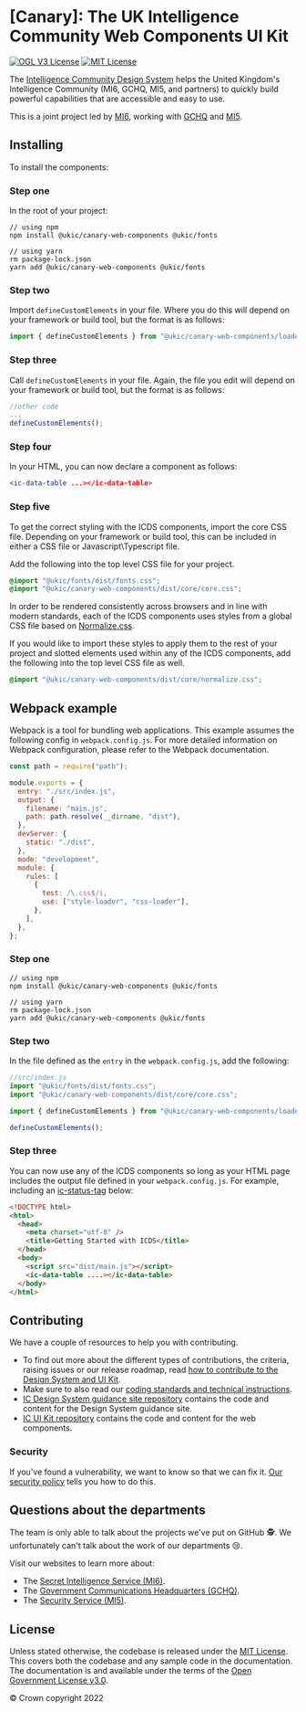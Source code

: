 # [Canary]: The UK Intelligence Community Web Components UI Kit

[![OGL V3 License](https://img.shields.io/badge/license-OGLv3-blue.svg)](https://github.com/mi6/ic-design-system/tree/main/LICENSE)
[![MIT License](https://img.shields.io/badge/license-MIT-blue.svg)](https://github.com/mi6/ic-design-system/tree/main/LICENSE)

The [Intelligence Community Design System](https://design.sis.gov.uk) helps the United Kingdom's Intelligence Community (MI6, GCHQ, MI5, and partners) to quickly build powerful capabilities that are accessible and easy to use.

This is a joint project led by [MI6](https://www.sis.gov.uk), working with [GCHQ](https://www.gchq.gov.uk) and [MI5](https://www.mi5.gov.uk).

## Installing

To install the components:

### Step one

In the root of your project:

```shell
// using npm
npm install @ukic/canary-web-components @ukic/fonts

// using yarn
rm package-lock.json
yarn add @ukic/canary-web-components @ukic/fonts
```

### Step two

Import `defineCustomElements` in your file. Where you do this will depend on your framework or build tool, but the format is as follows:

```jsx
import { defineCustomElements } from "@ukic/canary-web-components/loader";
```

### Step three

Call `defineCustomElements` in your file. Again, the file you edit will depend on your framework or build tool, but the format is as follows:

```jsx
//other code
...
defineCustomElements();
```

### Step four

In your HTML, you can now declare a component as follows:

```jsx
<ic-data-table ...></ic-data-table>
```

### Step five

To get the correct styling with the ICDS components, import the core CSS file. Depending on your framework or build tool, this can be included in either a CSS file or Javascript\Typescript file.

Add the following into the top level CSS file for your project.

```css
@import "@ukic/fonts/dist/fonts.css";
@import "@ukic/canary-web-components/dist/core/core.css";
```

In order to be rendered consistently across browsers and in line with modern standards, each of the ICDS components uses styles from a global CSS file based on [Normalize.css](https://necolas.github.io/normalize.css/). 

If you would like to import these styles to apply them to the rest of your project and slotted elements used within any of the ICDS components, add the following into the top level CSS file as well.

```css
@import "@ukic/canary-web-components/dist/core/normalize.css";
```

## Webpack example

Webpack is a tool for bundling web applications. This example assumes the following config in `webpack.config.js`. For more detailed information on Webpack configuration, please refer to the Webpack documentation.

```jsx
const path = require("path");

module.exports = {
  entry: "./src/index.js",
  output: {
    filename: "main.js",
    path: path.resolve(__dirname, "dist"),
  },
  devServer: {
    static: "./dist",
  },
  mode: "development",
  module: {
    rules: [
      {
        test: /\.css$/i,
        use: ["style-loader", "css-loader"],
      },
    ],
  },
};
```

### Step one

```shell
// using npm
npm install @ukic/canary-web-components @ukic/fonts

// using yarn
rm package-lock.json
yarn add @ukic/canary-web-components @ukic/fonts

```

### Step two

In the file defined as the `entry` in the `webpack.config.js`, add the following:

```jsx
//src/index.js
import "@ukic/fonts/dist/fonts.css";
import "@ukic/canary-web-components/dist/core/core.css";

import { defineCustomElements } from "@ukic/canary-web-components/loader";

defineCustomElements();
```

### Step three

You can now use any of the ICDS components so long as your HTML page includes the output file defined in your `webpack.config.js`. For example, including an [ic-status-tag](../../components/status-tags/code) below:

```html
<!DOCTYPE html>
<html>
  <head>
    <meta charset="utf-8" />
    <title>Getting Started with ICDS</title>
  </head>
  <body>
    <script src="dist/main.js"></script>
    <ic-data-table ....></ic-data-table>
  </body>
</html>
```

## Contributing

We have a couple of resources to help you with contributing.

- To find out more about the different types of contributions, the criteria, raising issues or our release roadmap, read [how to contribute to the Design System and UI Kit](https://design.sis.gov.uk/community/contribute).
- Make sure to also read our [coding standards and technical instructions](https://github.com/mi6/ic-ui-kit/blob/main/CONTRIBUTING.md).
- [IC Design System guidance site repository](https://github.com/mi6/ic-design-system) contains the code and content for the Design System guidance site.
- [IC UI Kit repository](https://github.com/mi6/ic-ui-kit) contains the code and content for the web components.

### Security

If you've found a vulnerability, we want to know so that we can fix it. [Our security policy](https://github.com/mi6/ic-ui-kit/blob/main/SECURITY.md) tells you how to do this.

## Questions about the departments

The team is only able to talk about the projects we've put on GitHub 🕵️. We unfortunately can't talk about the work of our departments 😢.

Visit our websites to learn more about:

- The [Secret Intelligence Service (MI6)](https://www.sis.gov.uk).
- The [Government Communications Headquarters (GCHQ)](https://www.gchq.gov.uk).
- The [Security Service (MI5)](https://www.mi5.gov.uk).

## License

Unless stated otherwise, the codebase is released under the [MIT License](https://opensource.org/licenses/MIT). This covers both the codebase and any sample code in the documentation. The documentation is and available under the terms of the [Open Government License v3.0](https://www.nationalarchives.gov.uk/doc/open-government-licence/version/3/).

© Crown copyright 2022